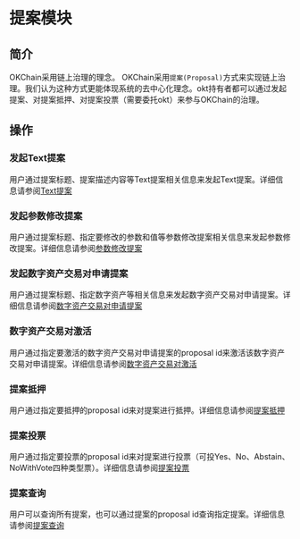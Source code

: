 # 提案模块

## 简介

OKChain采用链上治理的理念。
OKChain采用`提案(Proposal)`方式来实现链上治理。我们认为这种方式更能体现系统的去中心化理念。okt持有者都可以通过发起提案、对提案抵押、对提案投票（需要委托okt）来参与OKChain的治理。     

## 操作

### 发起Text提案
用户通过提案标题、提案描述内容等Text提案相关信息来发起Text提案。详细信息请参阅[Text提案](../getting-start/command/gov.html#text)

### 发起参数修改提案
用户通过提案标题、指定要修改的参数和值等参数修改提案相关信息来发起参数修改提案。详细信息请参阅[参数修改提案](../getting-start/command/gov.html#id4)

### 发起数字资产交易对申请提案
用户通过提案标题、指定数字资产等相关信息来发起数字资产交易对申请提案。详细信息请参阅[数字资产交易对申请提案](../getting-start/command/gov.html#id8)

### 数字资产交易对激活
用户通过指定要激活的数字资产交易对申请提案的proposal id来激活该数字资产交易对申请提案。详细信息请参阅[数字资产交易对激活](../getting-start/command/gov.html#id12)

### 提案抵押
用户通过指定要抵押的proposal id来对提案进行抵押。详细信息请参阅[提案抵押](../getting-start/command/gov.html#17)

### 提案投票
用户通过指定要投票的proposal id来对提案进行投票（可投Yes、No、Abstain、NoWithVote四种类型票）。详细信息请参阅[提案投票](../getting-start/command/gov.html#id20)

### 提案查询
用户可以查询所有提案，也可以通过提案的proposal id查询指定提案。详细信息请参阅[提案查询](../getting-start/command/gov.html#id23)

